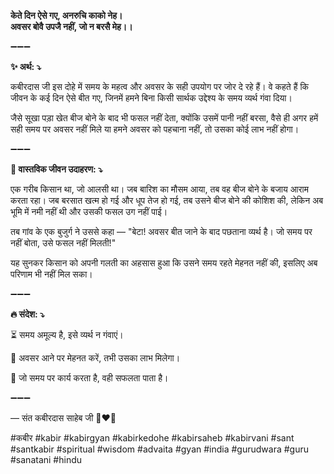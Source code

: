 **केते दिन ऐसे गए, अनरुचि काको नेह।**\
**अवसर बोवै उपजै नहीं, जो न बरसै मेह।।**

➖➖➖

**✨ अर्थ: ⤵**

कबीरदास जी इस दोहे में समय के महत्व और अवसर के सही उपयोग पर जोर दे रहे हैं। वे कहते हैं कि जीवन के कई दिन ऐसे बीत गए, जिनमें हमने बिना किसी सार्थक उद्देश्य के समय व्यर्थ गंवा दिया।

जैसे सूखा पड़ा खेत बीज बोने के बाद भी फसल नहीं देता, क्योंकि उसमें पानी नहीं बरसा, वैसे ही अगर हमें सही समय पर अवसर नहीं मिले या हमने अवसर को पहचाना नहीं, तो उसका कोई लाभ नहीं होगा।

➖➖➖

**🌾 वास्तविक जीवन उदाहरण: ⤵**

एक गरीब किसान था, जो आलसी था। जब बारिश का मौसम आया, तब वह बीज बोने के बजाय आराम करता रहा। जब बरसात खत्म हो गई और धूप तेज हो गई, तब उसने बीज बोने की कोशिश की, लेकिन अब भूमि में नमी नहीं थी और उसकी फसल उग नहीं पाई।

तब गांव के एक बुजुर्ग ने उससे कहा — "बेटा! अवसर बीत जाने के बाद पछताना व्यर्थ है। जो समय पर नहीं बोता, उसे फसल नहीं मिलती!"

यह सुनकर किसान को अपनी गलती का अहसास हुआ कि उसने समय रहते मेहनत नहीं की, इसलिए अब परिणाम भी नहीं मिल सका।

➖➖➖

**🔥 संदेश: ⤵**

⏳ समय अमूल्य है, इसे व्यर्थ न गंवाएं।

🌱 अवसर आने पर मेहनत करें, तभी उसका लाभ मिलेगा।

🚀 जो समय पर कार्य करता है, वही सफलता पाता है।

➖➖➖

— संत कबीरदास साहेब जी 🙏❤️💯

#कबीर #kabir #kabirgyan #kabirkedohe #kabirsaheb #kabirvani #sant #santkabir #spiritual #wisdom #advaita #gyan #india #gurudwara #guru #sanatani #hindu

